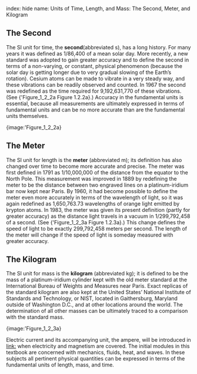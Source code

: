 index: hide
name: Units of Time, Length, and Mass: The Second, Meter, and Kilogram

## The Second

The SI unit for time, the  **second**(abbreviated s), has a long history. For many years it was defined as 1/86,400 of a mean solar day. More recently, a new standard was adopted to gain greater accuracy and to define the second in terms of a non-varying, or constant, physical phenomenon (because the solar day is getting longer due to very gradual slowing of the Earth’s rotation). Cesium atoms can be made to vibrate in a very steady way, and these vibrations can be readily observed and counted. In 1967 the second was redefined as the time required for 9,192,631,770 of these vibrations. (See {'Figure_1_2_2a Figure 1.2.2a}.) Accuracy in the fundamental units is essential, because all measurements are ultimately expressed in terms of fundamental units and can be no more accurate than are the fundamental units themselves.


{image:'Figure_1_2_2a}
        

## The Meter

The SI unit for length is the  **meter** (abbreviated m); its definition has also changed over time to become more accurate and precise. The meter was first defined in 1791 as 1/10,000,000 of the distance from the equator to the North Pole. This measurement was improved in 1889 by redefining the meter to be the distance between two engraved lines on a platinum-iridium bar now kept near Paris. By 1960, it had become possible to define the meter even more accurately in terms of the wavelength of light, so it was again redefined as 1,650,763.73 wavelengths of orange light emitted by krypton atoms. In 1983, the meter was given its present definition (partly for greater accuracy) as the distance light travels in a vacuum in 1/299,792,458 of a second. (See {'Figure_1_2_3a Figure 1.2.3a}.) This change defines the speed of light to be exactly 299,792,458 meters per second. The length of the meter will change if the speed of light is someday measured with greater accuracy.

## The Kilogram

The SI unit for mass is the  **kilogram** (abbreviated kg); it is defined to be the mass of a platinum-iridium cylinder kept with the old meter standard at the International Bureau of Weights and Measures near Paris. Exact replicas of the standard kilogram are also kept at the United States’ National Institute of Standards and Technology, or NIST, located in Gaithersburg, Maryland outside of Washington D.C., and at other locations around the world. The determination of all other masses can be ultimately traced to a comparison with the standard mass.


{image:'Figure_1_2_3a}
        

Electric current and its accompanying unit, the ampere, will be introduced in <link:> when electricity and magnetism are covered. The initial modules in this textbook are concerned with mechanics, fluids, heat, and waves. In these subjects all pertinent physical quantities can be expressed in terms of the fundamental units of length, mass, and time.
